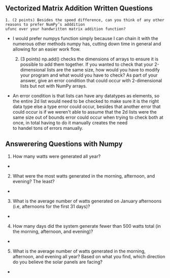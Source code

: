 ## Vectorized Matrix Addition Written Questions
    1. (2 points) Besides the speed difference, can you think of any other reasons to prefer NumPy’s adddition
    ufunc over your handwritten matrix addition function?
  - I would prefer numpys function simply because I can chain it with the numerous other methods numpy has, cutting down time in general and allowing for an easier work flow.
  
    2. (3 points) np.add() checks the dimensions of arrays to ensure it is possible to add them together. If
    you wanted to check that your 2-dimensional lists are the same size, how would you have to modify
    your program and what would you have to check? As part of your answer, give an error condition that
    could occur with 2-dimensional lists but not with NumPy arrays.
  - An error condition is that lists can have any datatypes as elements, so the entire 2d list would need to be checked to make sure it is the right data type else a type error could occur, besides that another
    error that could occur is if we weren't able to assume that the 2d lists were the same size out of bounds error could occur when trying to check both at once, in total having to do it manually creates the need  
    to handel tons of errors manually.

## Answerering Questions with Numpy
  1. How many watts were generated all year?
-

  2. What were the most watts generated in the morning, afternoon, and evening? The least?
-

  3. What is the average number of watts generated on January afternoons (i.e, afternoons for the first 31
  days)?
-

  4. How many days did the system generate fewer than 500 watts total (in the morning, afternoon, and
  evening)?
-

  5. What is the average number of watts generated in the morning, afternoon, and evening all year? Based
  on what you find, which direction do you believe the solar panels are facing?
-
